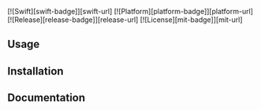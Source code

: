 [![Swift][swift-badge]][swift-url]
[![Platform][platform-badge]][platform-url]
[![Release][release-badge]][release-url]
[![License][mit-badge]][mit-url]

## Usage


## Installation


## Documentation
